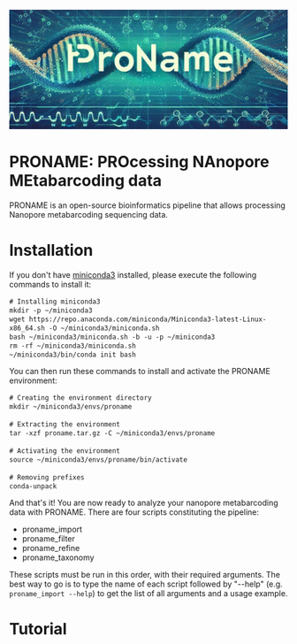 ![PRONAME_logo](./images/PRONAME_logo.jpg?raw=true "PRONAME logo")

# PRONAME: PROcessing NAnopore MEtabarcoding data

PRONAME is an open-source bioinformatics pipeline that allows processing Nanopore metabarcoding sequencing data.

# Installation

If you don't have [miniconda3](https://docs.anaconda.com/free/miniconda/) installed, please execute the following commands to install it:

~~~
# Installing miniconda3
mkdir -p ~/miniconda3
wget https://repo.anaconda.com/miniconda/Miniconda3-latest-Linux-x86_64.sh -O ~/miniconda3/miniconda.sh
bash ~/miniconda3/miniconda.sh -b -u -p ~/miniconda3
rm -rf ~/miniconda3/miniconda.sh
~/miniconda3/bin/conda init bash
~~~


You can then run these commands to install and activate the PRONAME environment:

~~~
# Creating the environment directory
mkdir ~/miniconda3/envs/proname

# Extracting the environment
tar -xzf proname.tar.gz -C ~/miniconda3/envs/proname

# Activating the environment
source ~/miniconda3/envs/proname/bin/activate

# Removing prefixes
conda-unpack
~~~


And that's it! You are now ready to analyze your nanopore metabarcoding data with PRONAME. There are four scripts constituting the pipeline:

* proname_import
* proname_filter
* proname_refine
* proname_taxonomy

These scripts must be run in this order, with their required arguments. 
The best way to go is to type the name of each script followed by "--help" (e.g. `proname_import --help`) to get the list of all arguments and a usage example.

# Tutorial



